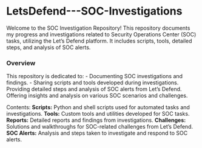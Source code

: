 # LetsDefend---SOC-Investigations

Welcome to the SOC Investigation Repository! This repository documents my progress and investigations related to Security Operations Center (SOC) tasks, utilizing the Let’s Defend platform. It includes scripts, tools, detailed steps, and analysis of SOC alerts.

### Overview

This repository is dedicated to:
    - Documenting SOC investigations and findings.
    - Sharing scripts and tools developed during investigations.
    Providing detailed steps and analysis of SOC alerts from Let’s Defend.
    Offering insights and analysis on various SOC scenarios and challenges.

Contents:
    **Scripts:** Python and shell scripts used for automated tasks and investigations.
    **Tools:** Custom tools and utilities developed for SOC tasks.
    **Reports:** Detailed reports and findings from investigations.
    **Challenges:** Solutions and walkthroughs for SOC-related challenges from Let’s Defend.
    **SOC Alerts:** Analysis and steps taken to investigate and respond to SOC alerts.
